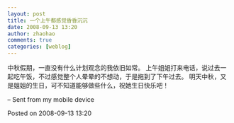 ```yaml
---
layout: post
title: 一个上午都感觉昏昏沉沉
date: 2008-09-13 13:20
author: zhaohao
comments: true
categories: [weblog]
---
```

中秋假期，一直没有什么计划观念的我依旧如常。
上午姐姐打来电话，说过去一起吃午饭，不过感觉整个人晕晕的不想动，于是拖到了下午过去。
明天中秋，又是姐姐的生日，可不知道能够做些什么，祝她生日快乐吧！

– Sent from my mobile device

Posted on 2008-09-13 13:20
